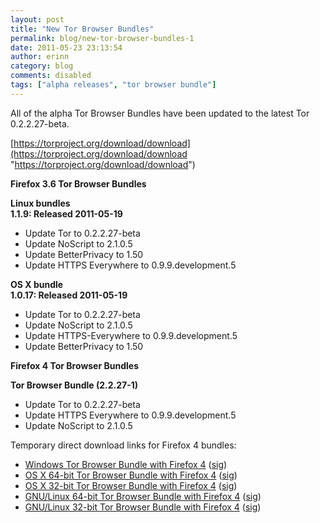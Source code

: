 ```yaml
---
layout: post
title: "New Tor Browser Bundles"
permalink: blog/new-tor-browser-bundles-1
date: 2011-05-23 23:13:54
author: erinn
category: blog
comments: disabled
tags: ["alpha releases", "tor browser bundle"]
---
```


All of the alpha Tor Browser Bundles have been updated to the latest Tor 0.2.2.27-beta.

[https://torproject.org/download/download](https://torproject.org/download/download "https://torproject.org/download/download")

**Firefox 3.6 Tor Browser Bundles**

**Linux bundles**  
 **1.1.9: Released 2011-05-19**

-   Update Tor to 0.2.2.27-beta
-   Update NoScript to 2.1.0.5
-   Update BetterPrivacy to 1.50
-   Update HTTPS Everywhere to 0.9.9.development.5

**OS X bundle**  
 **1.0.17: Released 2011-05-19**

-   Update Tor to 0.2.2.27-beta
-   Update NoScript to 2.1.0.5
-   Update HTTPS-Everywhere to 0.9.9.development.5
-   Update BetterPrivacy to 1.50

**Firefox 4 Tor Browser Bundles**

**Tor Browser Bundle (2.2.27-1)**

-   Update Tor to 0.2.2.27-beta
-   Update HTTPS Everywhere to 0.9.9.development.5
-   Update NoScript to 2.1.0.5

Temporary direct download links for Firefox 4 bundles:

-   [Windows Tor Browser Bundle with Firefox 4](https://torproject.org/dist/torbrowser/tor-browser-2.2.27-1-alpha_en-US.exe) ([sig](https://torproject.org/dist/torbrowser/tor-browser-2.2.27-1-alpha_en-US.ex.asc))
-   [OS X 64-bit Tor Browser Bundle with Firefox 4](https://torproject.org/dist/torbrowser/osx/TorBrowser-2.2.27-1-alpha-osx-x86_64-en-US.zip) ([sig](https://torproject.org/dist/torbrowser/osx/TorBrowser-2.2.27-1-alpha-osx-x86_64-en-US.zip.asc))
-   [OS X 32-bit Tor Browser Bundle with Firefox 4](https://torproject.org/dist/torbrowser/osx/TorBrowser-2.2.27-1-alpha-osx-i386-en-US.zip) ([sig](https://torproject.org/dist/torbrowser/osx/TorBrowser-2.2.27-1-alpha-osx-i386-en-US.zip.asc))
-   [GNU/Linux 64-bit Tor Browser Bundle with Firefox 4](https://torproject.org/dist/torbrowser/linux/tor-browser-gnu-linux-x86_64-2.2.27-1-alpha-en-US.tar.gz) ([sig](https://torproject.org/dist/torbrowser/linux/tor-browser-gnu-linux-x86_64-2.2.27-1-alpha-en-US.tar.gz.asc))
-   [GNU/Linux 32-bit Tor Browser Bundle with Firefox 4](https://torproject.org/dist/torbrowser/linux/tor-browser-gnu-linux-i686-2.2.27-1-alpha-en-US.tar.gz) ([sig](https://torproject.org/dist/torbrowser/linux/tor-browser-gnu-linux-i686-2.2.27-1-alpha-en-US.tar.gz.asc))

